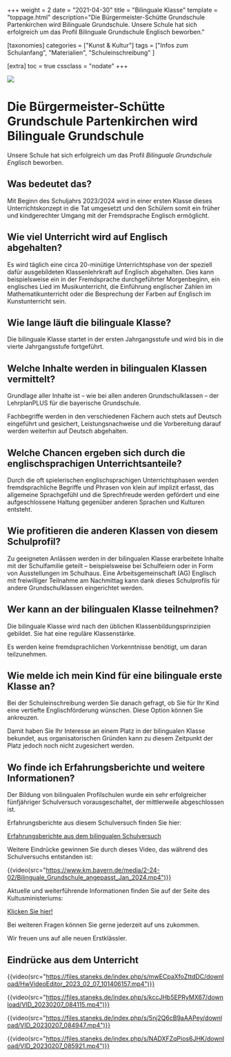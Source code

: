 +++
weight = 2
date = "2021-04-30"
title = "Bilinguale Klasse"
template = "toppage.html"
description="Die Bürgermeister-Schütte Grundschule Partenkirchen wird Bilinguale Grundschule. Unsere Schule hat sich erfolgreich um das Profil Bilinguale Grundschule Englisch beworben."

[taxonomies]
categories = ["Kunst & Kultur"]
tags = ["Infos zum Schulanfang", "Materialien", "Schuleinschreibung" ]

[extra]
toc = true
cssclass = "nodate"
+++


![](https://volksschule-partenkirchen.de/wp-content/uploads/Bild1-3.png)    


# Die Bürgermeister-Schütte Grundschule Partenkirchen wird Bilinguale Grundschule

Unsere Schule hat sich erfolgreich um das Profil _Bilinguale Grundschule Englisch_ beworben.

## Was bedeutet das?

Mit Beginn des Schuljahrs 2023/2024 wird in einer ersten Klasse dieses Unterrichtskonzept in die Tat umgesetzt und den Schülern somit ein früher und kindgerechter Umgang mit der Fremdsprache Englisch ermöglicht. 

## Wie viel Unterricht wird auf Englisch abgehalten?

Es wird täglich eine circa 20-minütige Unterrichtsphase von der speziell dafür ausgebildeten Klassenlehrkraft auf Englisch abgehalten. Dies kann beispielsweise ein in der Fremdsprache durchgeführter Morgenbeginn, ein englisches Lied im Musikunterricht, die Einführung englischer Zahlen im Mathematikunterricht oder die Besprechung der Farben auf Englisch im Kunstunterricht sein.

## Wie lange läuft die bilinguale Klasse?

Die bilinguale Klasse startet in der ersten Jahrgangsstufe und wird bis in die vierte Jahrgangsstufe fortgeführt.

## Welche Inhalte werden in bilingualen Klassen vermittelt?

Grundlage aller Inhalte ist – wie bei allen anderen Grundschulklassen – der LehrplanPLUS für die bayerische Grundschule.

Fachbegriffe werden in den verschiedenen Fächern auch stets auf Deutsch eingeführt und gesichert, Leistungsnachweise und die Vorbereitung darauf werden weiterhin auf Deutsch abgehalten.

## Welche Chancen ergeben sich durch die englischsprachigen Unterrichtsanteile?

Durch die oft spielerischen englischsprachigen Unterrichtsphasen werden fremdsprachliche Begriffe und Phrasen von klein auf implizit erfasst, das allgemeine Sprachgefühl und die Sprechfreude werden gefördert und eine aufgeschlossene Haltung gegenüber anderen Sprachen und Kulturen entsteht.

## Wie profitieren die anderen Klassen von diesem Schulprofil?

Zu geeigneten Anlässen werden in der bilingualen Klasse erarbeitete Inhalte mit der Schulfamilie geteilt – beispielsweise bei Schulfeiern oder in Form von Ausstellungen im Schulhaus. Eine Arbeitsgemeinschaft (AG) Englisch mit freiwilliger Teilnahme am Nachmittag kann dank dieses Schulprofils für andere Grundschulklassen eingerichtet werden.

## Wer kann an der bilingualen Klasse teilnehmen?

Die bilinguale Klasse wird nach den üblichen Klassenbildungsprinzipien gebildet. Sie hat eine reguläre Klassenstärke.

Es werden keine fremdsprachlichen Vorkenntnisse benötigt, um daran teilzunehmen.

## Wie melde ich mein Kind für eine bilinguale erste Klasse an?

Bei der Schuleinschreibung werden Sie danach gefragt, ob Sie für Ihr Kind eine vertiefte Englischförderung wünschen. Diese Option können Sie ankreuzen.

Damit haben Sie Ihr Interesse an einem Platz in der bilingualen Klasse bekundet, aus organisatorischen Gründen kann zu diesem Zeitpunkt der Platz jedoch noch nicht zugesichert werden.

## Wo finde ich Erfahrungsberichte und weitere Informationen?

Der Bildung von bilingualen Profilschulen wurde ein sehr erfolgreicher fünfjähriger Schulversuch vorausgeschaltet, der mittlerweile abgeschlossen ist.

Erfahrungsberichte aus diesem Schulversuch finden Sie hier:

[Erfahrungsberichte aus dem bilingualen Schulversuch](https://www.bildungspakt-bayern.de/projekte_bilinguale_grundschule/)

Weitere Eindrücke gewinnen Sie durch dieses Video, das während des Schulversuchs entstanden ist:

{{video(src="https://www.km.bayern.de/media/2-24-02/Bilinguale_Grundschule_angepasst_Jan_2024.mp4")}}

Aktuelle und weiterführende Informationen finden Sie auf der Seite des Kultusministeriums:

[Klicken Sie hier!](https://www.km.bayern.de/ministerium/schule-und-ausbildung/schularten/grundschule.html#Video34)

Bei weiteren Fragen können Sie gerne jederzeit auf uns zukommen.

Wir freuen uns auf alle neuen Erstklässler.

## Eindrücke aus dem Unterricht

{{video(src="https://files.staneks.de/index.php/s/mwECpaXfoZttdDC/download/HwVideoEditor_2023_02_07_101406157.mp4")}}

{{video(src="https://files.staneks.de/index.php/s/kccJHb5EPRyMX67/download/VID_20230207_084115.mp4")}}

{{video(src="https://files.staneks.de/index.php/s/5nj2Q6cB9aAAPey/download/VID_20230207_084947.mp4")}}

{{video(src="https://files.staneks.de/index.php/s/NADXFZqPios6JHK/download/VID_20230207_085921.mp4")}}






